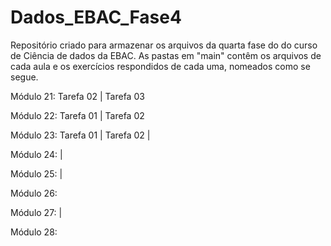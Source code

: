 # Dados_EBAC_Fase4
Repositório criado para armazenar os arquivos da quarta fase do do curso de Ciência de dados da EBAC. As pastas em "main" contêm os arquivos de cada aula e os exercícios respondidos de cada uma, nomeados como se segue.

Módulo 21:  Tarefa 02 | Tarefa 03 

Módulo 22:  Tarefa 01 | Tarefa 02

Módulo 23:  Tarefa 01 | Tarefa 02 |

Módulo 24:  |

Módulo 25:  |

Módulo 26:

Módulo 27: |

Módulo 28:
